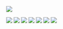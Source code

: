 <!-- Imagine if you decided to copy this piece of code, you'd prove yourself how bad you are at HTML lol -->
<!DOCTYPE html>
<html>
   <head>
   </head>
   <body>
      <img src="https://i.imgur.com/KwW16fB.gif">
      <p align="left"> 
         <img src="https://img.icons8.com/officel/55/000000/php-logo.png"/>
         <img src="https://img.icons8.com/color/55/000000/python--v2.png"/>
         <img src="https://img.icons8.com/color/55/000000/html-5--v1.png"/>
         <img src="https://img.icons8.com/color/55/000000/css3.png"/>
         <img src="https://img.icons8.com/material-two-tone/55/000000/mysql-logo.png"/>
         <img src="https://img.icons8.com/color/55/000000/bootstrap.png"/>
         <img src="https://img.icons8.com/fluency/55/000000/laravel.png"/>
      </p>
   </body>
</html>
